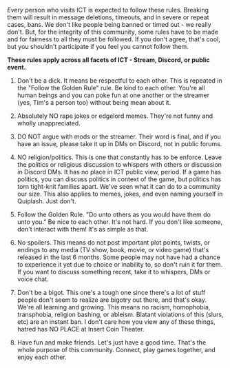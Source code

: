 *Every* person who visits ICT is expected to follow these rules. Breaking them will result in message deletions, timeouts, and in severe or repeat cases, bans. We don't like people being banned or timed out - we really don't. But, for the integrity of this community, some rules have to be made and for fairness to all they must be followed. If you don't agree, that's cool, but you shouldn't participate if you feel you cannot follow them.

**These rules apply across all facets of ICT - Stream, Discord, or public event.**

1. Don't be a dick. It means be respectful to each other. This is repeated in the "Follow the Golden Rule" rule. Be kind to each other. You're all human beings and you can poke fun at one another or the streamer (yes, Tim's a person too) without being mean about it.
  1. Absolutely NO rape jokes or edgelord memes. They're not funny and wholly unappreciated.  
  2. DO NOT argue with mods or the streamer. Their word is final, and if you have an issue, please take it up in DMs on Discord, not in public forums.

2. NO religion/politics. This is one that constantly has to be enforce. Leave the politics or religious discussion to whispers with others or discussion in Discord DMs. It has no place in ICT public view, period. If a game has politics, you can discuss politics in context of the game, but politics has torn tight-knit families apart. We've seen what it can do to a community our size. This also applies to memes, jokes, and even naming yourself in Quiplash. Just don't.

3. Follow the Golden Rule. "Do unto others as you would have them do unto you." Be nice to each other. It's not hard. If you don't like someone, don't interact with them! It's as simple as that.

4. No spoilers. This means do not post important plot points, twists, or endings to any media (TV show, book, movie, or video game) that's released in the last 6 months. Some people may not have had a chance to experience it yet due to choice or inability to, so don't ruin it for them. If you want to discuss something recent, take it to whispers, DMs or voice chat.

5. Don't be a bigot. This one's a tough one since there's a lot of stuff people don't seem to realize are bigotry out there, and that's okay. We're all learning and growing. This means no racism, homophobia, transphobia, religion bashing, or ableism. Blatant violations of this (slurs, etc) are an instant ban. I don't care how you view any of these things, hatred has NO PLACE at Insert Coin Theater.

6. Have fun and make friends. Let's just have a good time. That's the whole purpose of this community. Connect, play games together, and enjoy each other.